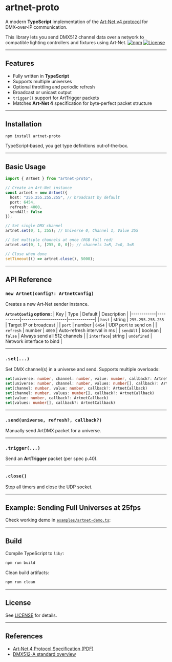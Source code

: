 # artnet-proto

A modern **TypeScript** implementation of the [Art‑Net v4 protocol](https://art-net.org.uk/downloads/art-net.pdf) for DMX‑over‑IP communication.

This library lets you send DMX512 channel data over a network to compatible lighting controllers and fixtures using Art‑Net.
[![npm](https://img.shields.io/npm/v/artnet-proto.svg)](https://www.npmjs.com/package/artnet-proto)
[![License](https://img.shields.io/badge/license-MIT-blue.svg)](https://github.com/abdullahwaqar/artnet-proto/blob/master/LICENSE)

---

## Features

- Fully written in **TypeScript**
- Supports multiple universes
- Optional throttling and periodic refresh
- Broadcast or unicast output
- `trigger()` support for ArtTrigger packets
- Matches **Art‑Net 4** specification for byte‑perfect packet structure

---

## Installation

```bash
npm install artnet-proto
```

TypeScript‑based, you get type definitions out‑of‑the‑box.

---

## Basic Usage

```typeScript
import { Artnet } from "artnet-proto";

// Create an Art-Net instance
const artnet = new Artnet({
  host: "255.255.255.255", // broadcast by default
  port: 6454,
  refresh: 4000,
  sendAll: false
});

// Set single DMX channel
artnet.set(0, 1, 255); // Universe 0, Channel 1, Value 255

// Set multiple channels at once (RGB full red)
artnet.set(0, 1, [255, 0, 0]); // channels 1=R, 2=G, 3=B

// Close when done
setTimeout(() => artnet.close(), 5000);
```

---

## API Reference

### `new Artnet(config?: ArtnetConfig)`

Creates a new Art‑Net sender instance.

**`ArtnetConfig` options:**
| Key | Type | Default | Description |
|------------|-----------|----------------------|-------------|
| `host` | string | `255.255.255.255` | Target IP or broadcast |
| `port` | number | `6454` | UDP port to send on |
| `refresh` | number | `4000` | Auto‑refresh interval in ms |
| `sendAll` | boolean | `false` | Always send all 512 channels |
| `interface`| string | `undefined` | Network interface to bind |

---

### `.set(...)`

Set DMX channel(s) in a universe and send.
Supports multiple overloads:

```typeScript
set(universe: number, channel: number, value: number, callback?: ArtnetCallback)
set(universe: number, channel: number, values: number[], callback?: ArtnetCallback)
set(channel: number, value: number, callback?: ArtnetCallback)
set(channel: number, values: number[], callback?: ArtnetCallback)
set(value: number, callback?: ArtnetCallback)
set(values: number[], callback?: ArtnetCallback)
```

---

### `.send(universe, refresh?, callback?)`

Manually send ArtDMX packet for a universe.

---

### `.trigger(...)`

Send an **ArtTrigger** packet (per spec p.40).

---

### `.close()`

Stop all timers and close the UDP socket.

---

## Example: Sending Full Universes at 25fps

Check working demo in [`examples/artnet-demo.ts`](examples/artnet-demo.ts):

---

## Build

Compile TypeScript to `lib/`:

```bash
npm run build
```

Clean build artifacts:

```bash
npm run clean
```

---

## License

See [LICENSE](LICENSE) for details.

---

## References

- [Art‑Net 4 Protocol Specification (PDF)](https://art-net.org.uk/downloads/art-net.pdf)
- [DMX512-A standard overview](https://tsp.esta.org/tsp/documents/published_docs.php)
